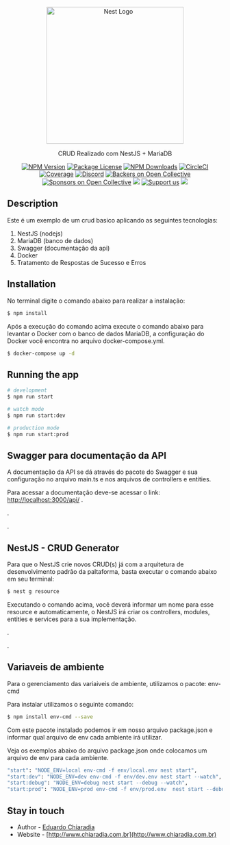 <p align="center">
  <a href="http://nestjs.com/" target="blank"><img src="https://nestjs.com/img/logo_text.svg" width="320" alt="Nest Logo" /></a>
</p>

[circleci-image]: https://img.shields.io/circleci/build/github/nestjs/nest/master?token=abc123def456
[circleci-url]: https://circleci.com/gh/nestjs/nest

  <p align="center">CRUD Realizado com NestJS + MariaDB</p>
    <p align="center">
<a href="https://www.npmjs.com/~nestjscore" target="_blank"><img src="https://img.shields.io/npm/v/@nestjs/core.svg" alt="NPM Version" /></a>
<a href="https://www.npmjs.com/~nestjscore" target="_blank"><img src="https://img.shields.io/npm/l/@nestjs/core.svg" alt="Package License" /></a>
<a href="https://www.npmjs.com/~nestjscore" target="_blank"><img src="https://img.shields.io/npm/dm/@nestjs/common.svg" alt="NPM Downloads" /></a>
<a href="https://circleci.com/gh/nestjs/nest" target="_blank"><img src="https://img.shields.io/circleci/build/github/nestjs/nest/master" alt="CircleCI" /></a>
<a href="https://coveralls.io/github/nestjs/nest?branch=master" target="_blank"><img src="https://coveralls.io/repos/github/nestjs/nest/badge.svg?branch=master#9" alt="Coverage" /></a>
<a href="https://discord.gg/G7Qnnhy" target="_blank"><img src="https://img.shields.io/badge/discord-online-brightgreen.svg" alt="Discord"/></a>
<a href="https://opencollective.com/nest#backer" target="_blank"><img src="https://opencollective.com/nest/backers/badge.svg" alt="Backers on Open Collective" /></a>
<a href="https://opencollective.com/nest#sponsor" target="_blank"><img src="https://opencollective.com/nest/sponsors/badge.svg" alt="Sponsors on Open Collective" /></a>
  <a href="https://paypal.me/kamilmysliwiec" target="_blank"><img src="https://img.shields.io/badge/Donate-PayPal-ff3f59.svg"/></a>
    <a href="https://opencollective.com/nest#sponsor"  target="_blank"><img src="https://img.shields.io/badge/Support%20us-Open%20Collective-41B883.svg" alt="Support us"></a>
  <a href="https://twitter.com/nestframework" target="_blank"><img src="https://img.shields.io/twitter/follow/nestframework.svg?style=social&label=Follow"></a>
</p>
  <!--[![Backers on Open Collective](https://opencollective.com/nest/backers/badge.svg)](https://opencollective.com/nest#backer)
  [![Sponsors on Open Collective](https://opencollective.com/nest/sponsors/badge.svg)](https://opencollective.com/nest#sponsor)-->

## Description

Este é um exemplo de um crud basico aplicando as seguintes tecnologias:

1. NestJS (nodejs)
2. MariaDB (banco de dados)
3. Swagger (documentação da api)
4. Docker
5. Tratamento de Respostas de Sucesso e Erros

## Installation


No terminal digite o comando abaixo para realizar a instalação:
```bash
$ npm install
```

Após a execução do comando acima execute o comando abaixo para levantar o Docker com o banco de dados MariaDB, a configuração do Docker você encontra no arquivo docker-compose.yml.
```bash
$ docker-compose up -d
```


## Running the app

```bash
# development
$ npm run start

# watch mode
$ npm run start:dev

# production mode
$ npm run start:prod
```

## Swagger para documentação da API

A documentação da API se dá através do pacote do Swagger e sua configuração no arquivo main.ts e nos arquivos de controllers e entities.

Para acessar a documentação deve-se acessar o link:
[http://localhost:3000/api/](http://localhost:3000/api/)
.

.

.

## NestJS - CRUD Generator

Para que o NestJS crie novos CRUD(s) já com a arquitetura de desenvolvimento padrão da paltaforma, basta executar o comando abaixo em seu terminal:

```bash
$ nest g resource
```

Executando o comando acima, você deverá informar um nome para esse resource e automaticamente, o NestJS irá criar os controllers, modules, entities e services para a sua implementação.

.

.

## Variaveis de ambiente


Para o gerenciamento das variaiveis de ambiente, utilizamos o pacote:
env-cmd

Para instalar utilizamos o seguinte comando:
```bash
$ npm install env-cmd --save
```

Com este pacote instalado podemos ir em nosso arquivo package.json e informar qual arquivo de env cada ambiente irá utilizar.

Veja os exemplos abaixo do arquivo package.json onde colocamos um arquivo de env para cada ambiente.
```bash
"start": "NODE_ENV=local env-cmd -f env/local.env nest start",
"start:dev": "NODE_ENV=dev env-cmd -f env/dev.env nest start --watch",
"start:debug": "NODE_ENV=debug nest start --debug --watch",
"start:prod": "NODE_ENV=prod env-cmd -f env/prod.env  nest start --debug --watch",
```

## Stay in touch

- Author - [Eduardo Chiaradia](http://www.chiaradia.com.br)
- Website - [http://www.chiaradia.com.br](http://www.chiaradia.com.br)
